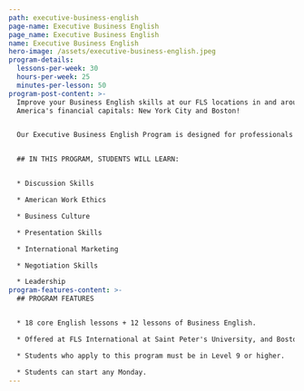 ```yaml
---
path: executive-business-english
page-name: Executive Business English
page_name: Executive Business English
name: Executive Business English
hero-image: /assets/executive-business-english.jpeg
program-details:
  lessons-per-week: 30
  hours-per-week: 25
  minutes-per-lesson: 50
program-post-content: >-
  Improve your Business English skills at our FLS locations in and around
  America's financial capitals: New York City and Boston!


  Our Executive Business English Program is designed for professionals who need to learn English for business purposes and who have limited time to study. The program includes one core class, one comprehensive Business English class and one daily session of specialized small group study consisting solely of Executive Business English participants.


  ## IN THIS PROGRAM, STUDENTS WILL LEARN:


  * Discussion Skills

  * American Work Ethics

  * Business Culture

  * Presentation Skills

  * International Marketing

  * Negotiation Skills

  * Leadership
program-features-content: >-
  ## PROGRAM FEATURES


  * 18 core English lessons + 12 lessons of Business English.

  * Offered at FLS International at Saint Peter's University, and Boston Commons.

  * Students who apply to this program must be in Level 9 or higher.

  * Students can start any Monday.
---
```

